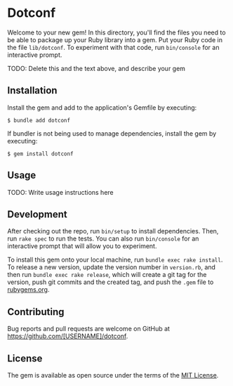 # Dotconf

Welcome to your new gem! In this directory, you'll find the files you need to be able to package up your Ruby library into a gem. Put your Ruby code in the file `lib/dotconf`. To experiment with that code, run `bin/console` for an interactive prompt.

TODO: Delete this and the text above, and describe your gem

## Installation

Install the gem and add to the application's Gemfile by executing:

    $ bundle add dotconf

If bundler is not being used to manage dependencies, install the gem by executing:

    $ gem install dotconf

## Usage

TODO: Write usage instructions here

## Development

After checking out the repo, run `bin/setup` to install dependencies. Then, run `rake spec` to run the tests. You can also run `bin/console` for an interactive prompt that will allow you to experiment.

To install this gem onto your local machine, run `bundle exec rake install`. To release a new version, update the version number in `version.rb`, and then run `bundle exec rake release`, which will create a git tag for the version, push git commits and the created tag, and push the `.gem` file to [rubygems.org](https://rubygems.org).

## Contributing

Bug reports and pull requests are welcome on GitHub at https://github.com/[USERNAME]/dotconf.

## License

The gem is available as open source under the terms of the [MIT License](https://opensource.org/licenses/MIT).
